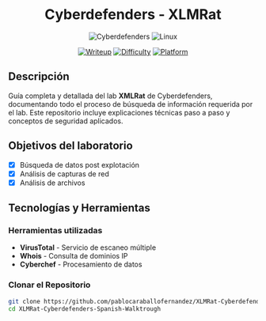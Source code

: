<div align="center">

#  Cyberdefenders - XLMRat 

</div>
<div align="center">

![Cyberdefenders](https://img.shields.io/badge/Cyberdefenders-212C42?style=for-the-badge&logo=Cyberdefenders&logoColor=white)
![Linux](https://img.shields.io/badge/Linux-FCC624?style=for-the-badge&logo=linux&logoColor=black)

[![Writeup](https://img.shields.io/badge/Writeup-Complete-success?style=for-the-badge)](https://github.com/tuusuario/ide-writeup)
[![Difficulty](https://img.shields.io/badge/Difficulty-Easy-blue?style=for-the-badge)](https://tryhackme.com/room/ide)
[![Platform](https://img.shields.io/badge/Platform-Linux-orange?style=for-the-badge)](https://tryhackme.com)

</div>

##  Descripción

Guía completa y detallada del lab **XMLRat** de Cyberdefenders, documentando todo el proceso de búsqueda de información requerida por el lab. Este repositorio incluye explicaciones técnicas paso a paso  y conceptos de seguridad aplicados.

##  Objetivos del laboratorio

- [x] Búsqueda de datos post explotación
- [x] Análisis de capturas de red
- [x] Análisis de archivos

## Tecnologías y Herramientas

### Herramientas utilizadas
- **VirusTotal** - Servicio de escaneo múltiple
- **Whois** - Consulta de dominios IP
- **Cyberchef** - Procesamiento de datos

### Clonar el Repositorio
```bash
git clone https://github.com/pablocaraballofernandez/XLMRat-Cyberdefenders-Spanish-Walktrough.git
cd XLMRat-Cyberdefenders-Spanish-Walktrough
